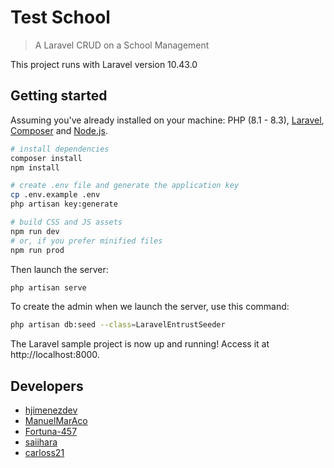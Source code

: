 # Test School

> A Laravel CRUD on a School Management

This project runs with Laravel version 10.43.0

## Getting started

Assuming you've already installed on your machine: PHP (8.1 - 8.3), [Laravel](https://laravel.com), [Composer](https://getcomposer.org) and [Node.js](https://nodejs.org).

``` bash
# install dependencies
composer install
npm install

# create .env file and generate the application key
cp .env.example .env
php artisan key:generate

# build CSS and JS assets
npm run dev
# or, if you prefer minified files
npm run prod
```

Then launch the server:

``` bash
php artisan serve
```

To create the admin when we launch the server, use this command:

``` bash
php artisan db:seed --class=LaravelEntrustSeeder
```

The Laravel sample project is now up and running! Access it at http://localhost:8000.

## Developers
- [hjimenezdev](https://github.com/hjimenezdev)
- [ManuelMarAco](https://github.com/ManuelMarAco) 
- [Fortuna-457](https://github.com/Fortuna-457) 
- [saiihara](https://github.com/saiihara) 
- [carloss21](https://github.com/carlossc21) 
